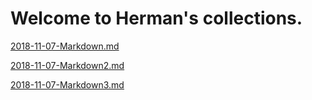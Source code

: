 # Welcome to Herman's collections.

[2018-11-07-Markdown.md][df1]

[2018-11-07-Markdown2.md][df2]

[2018-11-07-Markdown3.md][df3]





[df1]: <https://beliuhao.github.io/collections/markdown>
[df2]: <https://beliuhao.github.io/collections/markdown2>
[df3]: <https://beliuhao.github.io/collections/markdown3>
